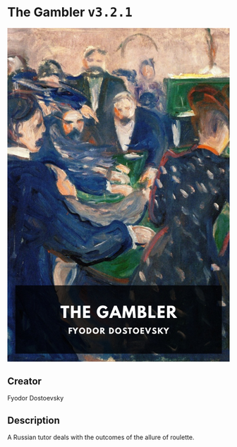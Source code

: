 
# The Gambler <kbd>v3.2.1</kbd>

<center>
  <img src="./cover-1024.jpg"/>
</center>

## Creator
Fyodor Dostoevsky

## Description
A Russian tutor deals with the outcomes of the allure of roulette.
